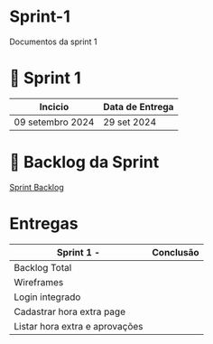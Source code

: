 # Sprint-1
Documentos da sprint 1

# 📆 Sprint 1
| Incicio                    | Data de Entrega |
| -------------------------- | --------------- |
| 09 setembro 2024 | 29 set 2024 |


# 📃 Backlog da Sprint

[Sprint Backlog]()


# Entregas
| Sprint 1 -                  | Conclusão |
| --------------------------------------- | --------- |
| Backlog Total                    |    |
| Wireframes                       |    |
| Login integrado                  |    |
| Cadastrar hora extra page        |    |
| Listar hora extra e aprovações   |    |

